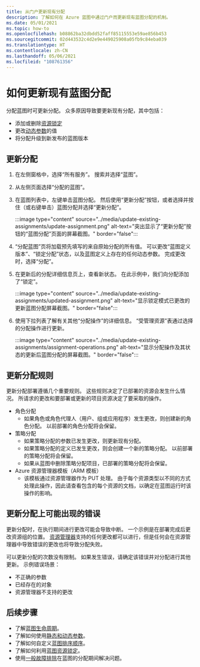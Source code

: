 ```yaml
---
title: 从门户更新现有分配
description: 了解如何在 Azure 蓝图中通过门户而更新现有蓝图分配的机制。
ms.date: 05/01/2021
ms.topic: how-to
ms.openlocfilehash: b08862ba32dbdd52faff85115553e59ae856b453
ms.sourcegitcommit: 02d443532c4d2e9e449025908a05fb9c84eba039
ms.translationtype: HT
ms.contentlocale: zh-CN
ms.lasthandoff: 05/06/2021
ms.locfileid: "108761356"
---
```

# <a name="how-to-update-an-existing-blueprint-assignment"></a>如何更新现有蓝图分配

分配蓝图时可更新分配。 众多原因导致要更新现有分配，其中包括：

- 添加或删除[资源锁定](../concepts/resource-locking.md)
- 更改[动态参数](../concepts/parameters.md#dynamic-parameters)的值
- 将分配升级到新发布的蓝图版本

## <a name="updating-assignments"></a>更新分配

1. 在左侧窗格中，选择“所有服务”。 搜索并选择“蓝图”。

1. 从左侧页面选择“分配的蓝图”。

1. 在蓝图列表中，左键单击蓝图分配。 然后使用“更新分配”按钮，或者选择并按住（或右键单击）蓝图分配并选择“更新分配”。

   :::image type="content" source="../media/update-existing-assignments/update-assignment.png" alt-text="突出显示了“更新分配”按钮的“蓝图分配”页面的屏幕截图。" border="false":::

1. “分配蓝图”页将加载预先填写的来自原始分配的所有值。 可以更改“蓝图定义版本”、“锁定分配”状态，以及蓝图定义上存在的任何动态参数。 完成更改时，选择“分配”。

1. 在更新后的分配详细信息页上，查看新状态。 在此示例中，我们向分配添加了“锁定”。

   :::image type="content" source="../media/update-existing-assignments/updated-assignment.png" alt-text="显示锁定模式已更改的更新蓝图分配屏幕截图。" border="false":::

1. 使用下拉列表了解有关其他“分配操作”的详细信息。 “受管理资源”表通过选择的分配操作进行更新。

   :::image type="content" source="../media/update-existing-assignments/assignment-operations.png" alt-text="显示分配操作及其状态的更新后蓝图分配的屏幕截图。" border="false":::

## <a name="rules-for-updating-assignments"></a>更新分配规则

更新分配部署遵循几个重要规则。 这些规则决定了已部署的资源会发生什么情况。 所请求的更改和要部署或更新的项目资源决定了要采取的操作。

- 角色分配
  - 如果角色或角色代理人（用户、组或应用程序）发生更改，则创建新的角色分配。 以前部署的角色分配将会保留。
- 策略分配
  - 如果策略分配的参数已发生更改，则更新现有分配。
  - 如果策略分配的定义已发生更改，则会创建一个新的策略分配。
    以前部署的策略分配将会保留。
  - 如果从蓝图中删除策略分配项目，已部署的策略分配将会保留。
- Azure 资源管理器模板（ARM 模板）
  - 该模板通过资源管理器作为 PUT 处理。 由于每个资源类型以不同的方式处理此操作，因此请查看包含的每个资源的文档，以确定在蓝图运行时该操作的影响。

## <a name="possible-errors-on-updating-assignments"></a>更新分配上可能出现的错误

更新分配时，在执行期间进行更改可能会导致中断。 一个示例是在部署完成后更改资源组的位置。 [资源管理器](../../../azure-resource-manager/management/overview.md)支持的任何更改都可以进行，但是任何会在资源管理器中导致错误的更改也将导致分配失败。

可以更新分配的次数没有限制。 如果发生错误，请确定该错误并对分配进行其他更新。 示例错误场景：

- 不正确的参数
- 已经存在的对象
- 资源管理器不支持的更改

## <a name="next-steps"></a>后续步骤

- 了解[蓝图生命周期](../concepts/lifecycle.md)。
- 了解如何使用[静态和动态参数](../concepts/parameters.md)。
- 了解如何自定义[蓝图排序顺序](../concepts/sequencing-order.md)。
- 了解如何利用[蓝图资源锁定](../concepts/resource-locking.md)。
- 使用[一般故障排除](../troubleshoot/general.md)在蓝图的分配期间解决问题。
